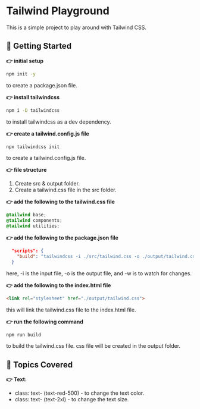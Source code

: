 # Tailwind Playground
This is a simple project to play around with Tailwind CSS.

## 🚀 Getting Started
**👉 initial setup**
```bash
npm init -y
```
to create a package.json file.

**👉 install tailwindcss**
```bash
npm i -D tailwindcss
```
to install tailwindcss as a dev dependency.

**👉 create a tailwind.config.js file**
```bash
npx tailwindcss init
```
to create a tailwind.config.js file.

**👉 file structure**
1. Create src & output folder.
2. Create a tailwind.css file in the src folder.

**👉 add the following to the tailwind.css file**
```css
@tailwind base;
@tailwind components;
@tailwind utilities;
```

**👉 add the following to the package.json file**
```json
  "scripts": {
    "build": "tailwindcss -i ./src/tailwind.css -o ./output/tailwind.css -w"
  }
```
here, -i is the input file, -o is the output file, and -w is to watch for changes.

**👉 add the following to the index.html file**
```html
<link rel="stylesheet" href="./output/tailwind.css">
```
this will link the tailwind.css file to the index.html file.

**👉 run the following command**
```bash
npm run build
```
to build the tailwind.css file. css file will be created in the output folder.

## 🚀 Topics Covered
**👉 Text:**
- class: text-<color> (text-red-500) - to change the text color.
- class: text-<size> (text-2xl) - to change the text size.